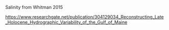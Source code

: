 Salinity from Whitman 2015

https://www.researchgate.net/publication/304129034_Reconstructing_Late_Holocene_Hydrographic_Variability_of_the_Gulf_of_Maine

